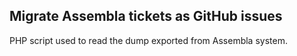 ## Migrate Assembla tickets as GitHub issues

PHP script used to read the dump exported from Assembla system. 
